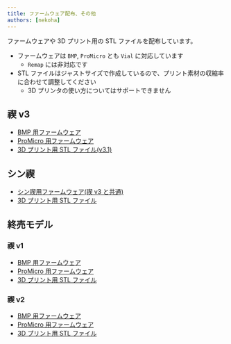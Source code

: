```yaml
---
title: ファームウェア配布、その他
authors: [nekoha]
---
```


ファームウェアや 3D プリント用の STL ファイルを配布しています。

- ファームウェアは `BMP`, `ProMicro` とも `Vial` に対応しています
  - `Remap` には非対応です
- STL ファイルはジャストサイズで作成しているので、プリント素材の収縮率に合わせて調整してください
  - 3D プリンタの使い方についてはサポートできません

## 禊 v3

- [BMP 用ファームウェア](/firmwares/禊v3/bmp-misogi-v3.zip)
- [ProMicro 用ファームウェア](/firmwares/禊v3/promicro-misogi-v3.zip)
- [3D プリント用 STL ファイル(v3.1)](/firmwares/禊v3/stl-misogi-v3.1.zip)

## シン禊

- [シン禊用ファームウェア(禊 v3 と共通)](/firmwares/禊v3/promicro-misogi-v3.zip)
- [3D プリント用 STL ファイル](/firmwares/thin禊v1/thin-misogi-v1.zip)

## 終売モデル

### 禊 v1

- [BMP 用ファームウェア](/firmwares/禊v1/bmp-misogi-v1.zip)
- [ProMicro 用ファームウェア](/firmwares/禊v1/promicro-misogi-v1.zip)
- [3D プリント用 STL ファイル](/firmwares/禊v1/stl-misogi-v1.zip)

### 禊 v2

- [BMP 用ファームウェア](/firmwares/禊v2/bmp-misogi-v2.zip)
- [ProMicro 用ファームウェア](/firmwares/禊v2/promicro-misogi-v2.zip)
- [3D プリント用 STL ファイル](/firmwares/禊v2/stl-misogi-v2.zip)

